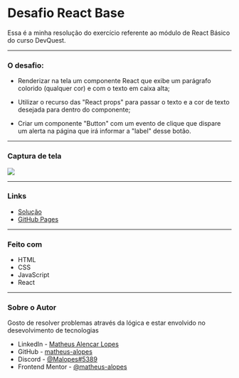# Desafio React Base

Essa é a minha resolução do exercício referente ao módulo de React Básico do curso DevQuest.
________________________________________________

### O desafio:

- Renderizar na tela um componente React que exibe um parágrafo colorido (qualquer cor)
e com o texto em caixa alta;

- Utilizar o recurso das "React props" para passar o texto e a cor de texto desejada para dentro do componente;

- Criar um componente "Button" com um evento de clique que dispare um alerta na página que irá informar a "label" desse botão.
________________________________________________

### Captura de tela

![](src/images/desafio-react-base.gif)
__________________________________________________

### Links

- [Solução](https://github.com/matheus-alopes/quest-react-basico.git)
- [GitHub Pages]()
__________________________________________________

### Feito com

- HTML
- CSS
- JavaScript
- React
__________________________________________________

### Sobre o Autor

Gosto de resolver problemas através da lógica e estar envolvido no desevolvimento de tecnologias 
- LinkedIn - [Matheus Alencar Lopes](https://www.linkedin.com/in/matheus-alencar-lopes-dev-frontend)
- GitHub - [matheus-alopes](https://github.com/matheus-alopes)
- Discord - [@Malopes#5389](https://discord.com/channels/@Malopes#5389)
- Frontend Mentor - [@matheus-alopes](https://www.frontendmentor.io/profile/matheus-alopes)

